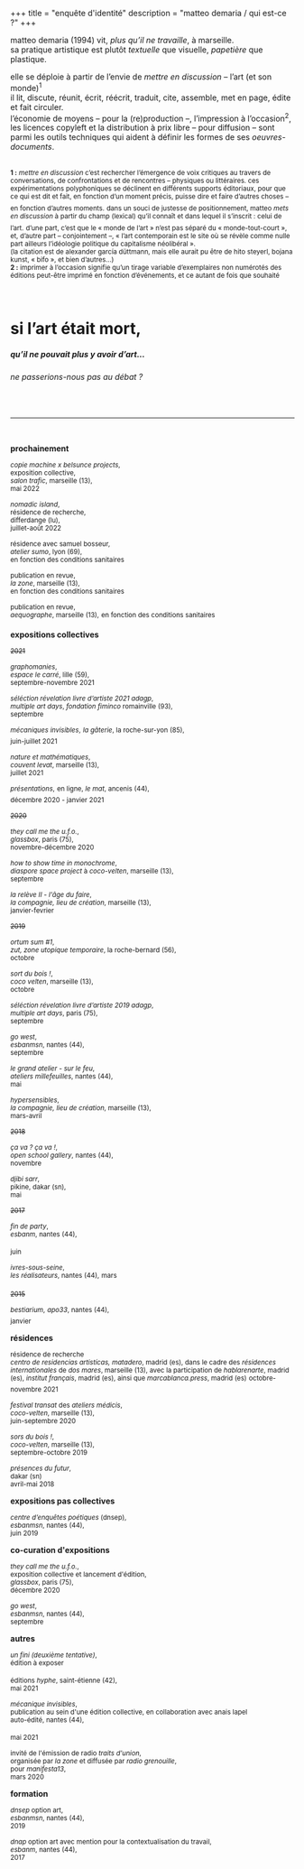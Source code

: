 +++
title = "enquête d'identité"
description = "matteo demaria / qui est-ce ?"
+++

matteo demaria (1994) vit, *plus qu’il ne travaille*, à marseille. </br>
sa pratique artistique est plutôt *textuelle* que visuelle, *papetière* que plastique.</br>

elle se déploie à partir de l’envie de *mettre en discussion* – l’art (et son monde)<sup>1</sup></br>
il lit, discute, réunit, écrit, réécrit, traduit, cite, assemble, met en page, édite et fait circuler.</br>
l’économie de moyens – pour la (re)production –, l’impression à l’occasion<sup>2</sup>, les licences copyleft et la distribution à prix libre – pour diffusion – sont parmi les outils techniques qui aident à définir les formes de ses *oeuvres-documents*.</br>
</br>

<sub>**1 :** *mettre en discussion* c’est rechercher l’émergence de voix critiques au travers de conversations, de confrontations et de rencontres – physiques ou littéraires.
ces expérimentations polyphoniques se déclinent en différents supports éditoriaux, pour que ce qui est dit et fait, en fonction d’un moment précis, puisse dire et faire d’autres choses – en fonction d’autres moments.</sub>
<sub>dans un souci de justesse de positionnement, matteo *mets en discussion* à partir du champ (lexical) qu’il connaît et dans lequel il s’inscrit : celui de l’art.</sub>
<sub>d’une part, c’est que le « monde de l’art » n’est pas séparé du « monde-tout-court », et, d’autre part – conjointement –, « l’art contemporain est le site où se révèle comme nulle part ailleurs l’idéologie politique du capitalisme néolibéral ».</sub></br>
<sub>(la citation est de alexander garcía düttmann, mais elle aurait pu être de hito steyerl, bojana kunst, « bifo », et bien d’autres…)</sub></br>
<sub>**2 :** imprimer à l’occasion signifie qu’un tirage variable d’exemplaires non numérotés des éditions peut-être imprimé en fonction d’événements, et ce autant de fois que souhaité</sub></br>

</br>

# si l’art était mort,
##### qu’il ne pouvait plus y avoir d’art…
###### ne passerions-nous pas au débat ?

</br>

***

</br>

**prochainement**

<sup>*copie machine x belsunce projects*,</sup></br>
<sup>exposition collective,</sup></br>
<sup>*salon trafic*, marseille (13),</sup></br>
<sup>mai 2022</sup></br>

<sup>*nomadic island*,</sup></br> 
<sup>résidence de recherche,</sup></br> 
<sup>differdange (lu),</sup></br>
<sup>juillet-août 2022</sup></br>

<sup>résidence avec samuel bosseur,</sup></br>
<sup>_atelier sumo_, lyon (69),</sup></br>
<sup>en fonction des conditions sanitaires</sup></br>

<sup>publication en revue,</sup></br>
<sup>_la zone_, marseille (13),</sup></br>
<sup>en fonction des conditions sanitaires</sup></br>

<sup>publication en revue,</sup></br>
<sup>_aequographe_, marseille (13),</sup> 
<sup>en fonction des conditions sanitaires</sup></br>

**expositions collectives**

<sup>~~2021~~</sup></br>

<sup>*graphomanies*,</sup>   
<sup>*espace le carré*, lille (59),</sup></br>
<sup>septembre-novembre 2021</sup></br>

<sup>_séléction révelation livre d’artiste 2021 adagp_,</sup></br>
<sup>_multiple art days_, *fondation fiminco* romainville (93),</sup></br>
<sup>septembre</sup></br>

<sup>*mécaniques invisibles*,</sup>
<sup>*la gâterie*, la roche-sur-yon (85),</sup></br>
<sup>juin-juillet 2021</sup></br>

<sup>*nature et mathématiques*,</sup>   
<sup>*couvent levat*, marseille (13),</sup></br>
<sup>juillet 2021</sup></br>

<sup>*présentations*,</sup>
<sup>en ligne, *le mat*, ancenis (44),</sup></br>
<sup>décembre 2020 - janvier 2021</sup></br>

<sup>~~2020~~</sup></br>

<sup>*they call me the u.f.o.*,</sup>  
<sup>*glassbox*, paris (75),</sup></br>
<sup>novembre-décembre 2020</sup></br>

<sup>_how to show time in monochrome_,</sup></br>
<sup>_diaspore space project_ à _coco-velten_, marseille (13),</sup></br>
<sup>septembre</sup></br>

<sup>_la relève II - l'âge du faire_,</sup></br>
<sup>_la compagnie, lieu de création_, marseille (13),</sup></br>
<sup>janvier-fevrier</sup></br>

<sup>~~2019~~</sup></br>

<sup>_ortum sum #1_,</sup></br>
<sup>_zut, zone utopique temporaire_, la roche-bernard (56),</sup></br>
<sup>octobre</sup></br>

<sup>_sort du bois !_,</sup></br>
<sup>_coco velten_, marseille (13),</sup></br>
<sup>octobre</sup></br> 

<sup>_séléction révelation livre d’artiste 2019 adagp_,</sup></br>
<sup>_multiple art days_, paris (75),</sup></br>
<sup>septembre</sup></br>

<sup>_go west_,</sup></br>
<sup>_esbanmsn_, nantes (44),</sup></br>
<sup>septembre</sup></br>

<sup>_le grand atelier - sur le feu_,</sup></br>
<sup>_ateliers millefeuilles_, nantes (44),</sup></br>
<sup>mai</sup></br>

<sup>_hypersensibles_,</sup></br>
<sup>_la compagnie, lieu de création_, marseille (13),</sup></br>
<sup>mars-avril</sup></br>

<sup>~~2018~~</sup></br>

<sup>_ça va ? ça va !_,</sup></br>
<sup>_open school gallery_, nantes (44),</sup></br> 
<sup>novembre</sup></br>

<sup>_djibi sarr_,</sup></br>
<sup>pikine, dakar (sn),</sup></br>
<sup>mai</sup></br>

<sup>~~2017~~</sup></br>

<sup>_fin de party_,</sup></br>
<sup>_esbanm_, nantes (44),</sup></br>  
<sup>juin</sup></sup></br>  

<sup>_ivres-sous-seine_,</sup></br>
<sup>_les réalisateurs_, nantes (44),</sup>
<sup>mars</sup></br>

<sup>~~2015~~</sup></br>

<sup>_bestiarium_,</sup> 
<sup>_apo33_, nantes (44),</sup></br>
<sup>janvier</sup></br>

**résidences**

<sup>résidence de recherche</sup></br>
<sup>_centro de residencias artistícas, matadero_, madrid (es), dans le cadre des _résidences internationales_ de _dos mares_, marseille (13), avec la participation de _hablarenarte_, madrid (es), _institut français_, madrid (es), ainsi que _marcablanca.press_, madrid (es)</sup>
<sup>octobre-novembre 2021</sup></br>

<sup>_festival transat_ des _ateliers médicis_,</sup></br>
<sup>_coco-velten_, marseille (13),</sup></br>
<sup>juin-septembre 2020</sup></br>

<sup>_sors du bois !_,</sup></br>
<sup>_coco-velten_, marseille (13),</sup></br>
<sup>septembre-octobre 2019</sup></br>  

<sup>_présences du futur_,</sup></br>
<sup>dakar (sn)</sup></br>
<sup>avril-mai 2018</sup></br>  

**expositions pas collectives**

<sup>_centre d’enquêtes poétiques_ (dnsep),</sup></br>
<sup>_esbanmsn_, nantes (44),</sup></br>
<sup>juin 2019</sup></br>

**co-curation d'expositions**

<sup>_they call me the u.f.o._,</sup></br>
<sup>exposition collective et lancement d'édition,</sup></br>
<sup>_glassbox_, paris (75),</sup></br>
<sup>décembre 2020</sup></br>

<sup>_go west_,</sup></br>
<sup>_esbanmsn_, nantes (44),</sup></br>
<sup>septembre</sup></br> 

**autres**

<sup>_un fini (deuxième tentative)_,</sup></br>
<sup>édition à exposer</sup></br>  
<sup>éditions _hyphe_, saint-étienne (42),</sup></br>
<sup>mai 2021</sup></br>

<sup>_mécanique invisibles_,</sup></br>
<sup>publication au sein d'une édition collective, en collaboration avec anais lapel</sup></br>
<sup>auto-édité, nantes (44),</sup></br>  
<sup>mai 2021</sup></br>

<sup>invité de l'émission de radio _traits d'union_,</sup></br>
<sup>organisée par _la zone_ et diffusée par _radio grenouille_,</sup></br>
<sup>pour _manifesta13_,</sup></br>
<sup>mars 2020</sup></br>

**formation**

<sup>_dnsep_ option art,</sup></br>
<sup>_esbanmsn_, nantes (44),</sup></br>
<sup>2019</sup></br>

<sup>_dnap_ option art avec mention pour la contextualisation du travail,</sup></br>
<sup>_esbanm_, nantes (44),</sup></br>
<sup>2017</sup></br>
